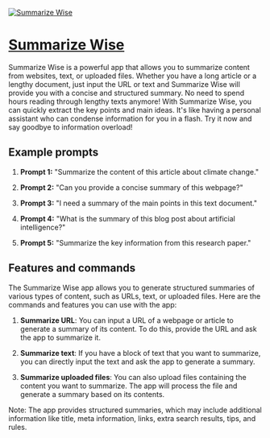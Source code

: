 [![Summarize Wise](https://files.oaiusercontent.com/file-ppAq9q4dsrw6QxP3w1bLpNbL?se=2123-10-17T02%3A56%3A21Z&sp=r&sv=2021-08-06&sr=b&rscc=max-age%3D31536000%2C%20immutable&rscd=attachment%3B%20filename%3Da0fcc0f3-5a2c-48d3-8115-c3f6038e36c1.png&sig=9Sil%2BmLJLc/nQbJB1wv/%2BN9HxQerhAc5wGK7jcXk8EQ%3D)](https://chat.openai.com/g/g-M3nHnGwvI-summarize-wise)

# [Summarize Wise](https://chat.openai.com/g/g-M3nHnGwvI-summarize-wise)

Summarize Wise is a powerful app that allows you to summarize content from websites, text, or uploaded files. Whether you have a long article or a lengthy document, just input the URL or text and Summarize Wise will provide you with a concise and structured summary. No need to spend hours reading through lengthy texts anymore! With Summarize Wise, you can quickly extract the key points and main ideas. It's like having a personal assistant who can condense information for you in a flash. Try it now and say goodbye to information overload!

## Example prompts

1. **Prompt 1:** "Summarize the content of this article about climate change."

2. **Prompt 2:** "Can you provide a concise summary of this webpage?"

3. **Prompt 3:** "I need a summary of the main points in this text document."

4. **Prompt 4:** "What is the summary of this blog post about artificial intelligence?"

5. **Prompt 5:** "Summarize the key information from this research paper."


## Features and commands

The Summarize Wise app allows you to generate structured summaries of various types of content, such as URLs, text, or uploaded files. Here are the commands and features you can use with the app:

1. **Summarize URL**: You can input a URL of a webpage or article to generate a summary of its content. To do this, provide the URL and ask the app to summarize it.

2. **Summarize text**: If you have a block of text that you want to summarize, you can directly input the text and ask the app to generate a summary.

3. **Summarize uploaded files**: You can also upload files containing the content you want to summarize. The app will process the file and generate a summary based on its contents.

Note: The app provides structured summaries, which may include additional information like title, meta information, links, extra search results, tips, and rules.